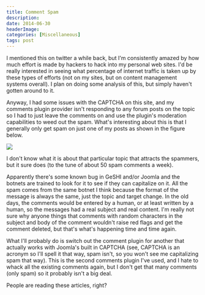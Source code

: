 ```yaml
---
title: Comment Spam
description: 
date: 2014-06-30
headerImage: 
categories: [Miscellaneous]
tags: post
---
```


I mentioned this on twitter a while back, but I'm consistently amazed by how much effort is made by hackers to hack into my personal web sites. I'd be really interested in seeing what percentage of internet traffic is taken up by these types of efforts (not on my sites, but on content management systems overall). I plan on doing some analysis of this, but simply haven't gotten around to it.

Anyway, I had some issues with the CAPTCHA on this site, and my comments plugin provider isn't responding to any forum posts on the topic so I had to just leave the comments on and use the plugin's moderation capabilities to weed out the spam. What's interesting about this is that I generally only get spam on just one of my posts as shown in the figure below.

![](/images/2014/comment-spam-1.png)

I don't know what it is about that particular topic that attracts the spammers, but it sure does (to the tune of about 50 spam comments a week).

Apparently there's some known bug in GeSHI and/or Joomla and the botnets are trained to look for it to see if they can capitalize on it. All the spam comes from the same botnet I think because the format of the message is always the same, just the topic and target change. In the old days, the comments would be entered by a human, or at least written by a human, so the messages had a real subject and real content. I'm really not sure why anyone things that comments with random characters in the subject and body of the comment wouldn't raise red flags and get the comment deleted, but that's what's happening time and time again.

What I'll probably do is switch out the comment plugin for another that actually works with Joomla's built in CAPTCHA (see, CAPTCHA is an acronym so I'll spell it that way, spam isn't, so you won't see me capitalizing spam that way). This is the second comments plugin I've used, and I hate to whack all the existing comments again, but I don't get that many comments (only spam) so it probably isn't a big deal.

People are reading these articles, right?